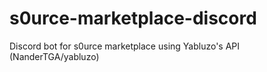 # s0urce-marketplace-discord
Discord bot for s0urce marketplace using Yabluzo's API (NanderTGA/yabluzo)
